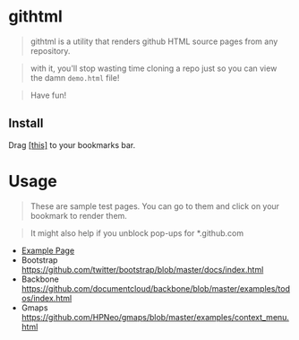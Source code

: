 githtml
===========
> githtml is a utility that renders github HTML source pages from any repository.

> with it, you'll stop wasting time cloning a repo just so you can view the damn `demo.html` file!

> Have fun!

Install
-------
Drag 
<a title="git-html" href="javascript:(function(){var s=document.createElement('script'); s.src='https://raw.github.com/ryt/githtml/master/githtml.min.js'; document.body.appendChild(s);})();">
[this]</a> 
to your bookmarks bar.

Usage
=====
> These are sample test pages. You can go to them and click on your bookmark to render them. 

> It might also help if you unblock pop-ups for *.github.com

* <a href="https://github.com/ryt/githtml/blob/master/example.html">Example Page</a>
* Bootstrap <a href="https://github.com/twitter/bootstrap/blob/master/docs/index.html">https://github.com/twitter/bootstrap/blob/master/docs/index.html</a>
* Backbone <a href="https://github.com/documentcloud/backbone/blob/master/examples/todos/index.html">https://github.com/documentcloud/backbone/blob/master/examples/todos/index.html</a>
* Gmaps <a href="https://github.com/HPNeo/gmaps/blob/master/examples/context_menu.html">https://github.com/HPNeo/gmaps/blob/master/examples/context_menu.html</a>